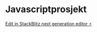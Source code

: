 # Javascriptprosjekt

[Edit in StackBlitz next generation editor ⚡️](https://stackblitz.com/~/github.com/OsteroyergoyJA/Javascriptprosjekt)